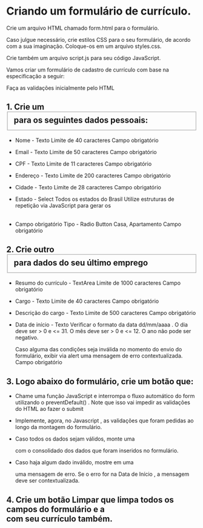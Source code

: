 # Criando um formulário de currículo.

Crie um arquivo HTML chamado form.html para o formulário.

Caso julgue necessário, crie estilos CSS para o seu formulário, de acordo com a sua imaginação. Coloque-os em um arquivo styles.css.

Crie também um arquivo script.js para seu código JavaScript.

Vamos criar um formulário de cadastro de currículo com base na especificação a seguir:


Faça as validações inicialmente pelo HTML


## 1. Crie um <fieldset> para os seguintes dados pessoais:

- Nome - Texto
    Limite de 40 caracteres
    Campo obrigatório

- Email - Texto
    Limite de 50 caracteres
    Campo obrigatório


- CPF - Texto
    Limite de 11 caracteres
    Campo obrigatório

- Endereço - Texto
    Limite de 200 caracteres
    Campo obrigatório

- Cidade - Texto
    Limite de 28 caracteres
    Campo obrigatório

- Estado - Select
    Todos os estados do Brasil
    Utilize estruturas de repetição via JavaScript para gerar os <option>

- Campo obrigatório
    Tipo - Radio Button
    Casa, Apartamento
    Campo obrigatório


## 2. Crie outro <fieldset> para dados do seu último emprego

- Resumo do currículo - TextArea
    Limite de 1000 caracteres
    Campo obrigatório

- Cargo - Texto
    Limite de 40 caracteres
    Campo obrigatório

- Descrição do cargo - Texto
    Limite de 500 caracteres
    Campo obrigatório

- Data de início - Texto
    Verificar o formato da data dd/mm/aaaa .
    O dia deve ser > 0 e <= 31.
    O mês deve ser > 0 e <= 12.
    O ano não pode ser negativo.
    
    Caso alguma das condições seja inválida no momento do envio do formulário, exibir via alert uma mensagem de erro contextualizada.
    Campo obrigatório


## 3. Logo abaixo do formulário, crie um botão que:

- Chame uma função JavaScript e interrompa o fluxo automático do form utilizando o preventDefault() . Note que isso vai impedir as validações do HTML ao fazer o submit

- Implemente, agora, no Javascript , as validações que foram pedidas ao longo da montagem do formulário.

- Caso todos os dados sejam válidos, monte uma <div> com o consolidado dos dados que foram inseridos no formulário.

- Caso haja algum dado inválido, mostre em uma <div> uma mensagem de erro. Se o erro for na Data de Início , a mensagem deve ser contextualizada.


## 4. Crie um botão Limpar que limpa todos os campos do formulário e a <div> com seu currículo também.

